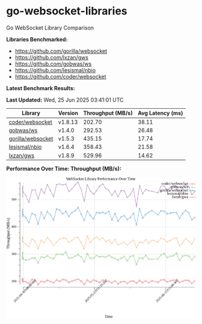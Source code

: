 # go-websocket-libraries

Go WebSocket Library Comparison

**Libraries Benchmarked:**

- https://github.com/gorilla/websocket
- https://github.com/lxzan/gws
- https://github.com/gobwas/ws
- https://github.com/lesismal/nbio
- https://github.com/coder/websocket

**Latest Benchmark Results:**

<!-- BENCHMARK_TABLE_START -->
**Last Updated:** Wed, 25 Jun 2025 03:41:01 UTC

| Library                                         | Version         | Throughput (MB/s) | Avg Latency (ms) |
| ----------------------------------------------- | --------------- | ----------------- | ---------------- |
| [coder/websocket](https://github.com/coder/websocket) | v1.8.13 | 202.70 | 38.11 |
| [gobwas/ws](https://github.com/gobwas/ws) | v1.4.0 | 292.53 | 26.48 |
| [gorilla/websocket](https://github.com/gorilla/websocket) | v1.5.3 | 435.15 | 17.74 |
| [lesismal/nbio](https://github.com/lesismal/nbio) | v1.6.4 | 358.43 | 21.58 |
| [lxzan/gws](https://github.com/lxzan/gws) | v1.8.9 | 529.96 | 14.62 |
<!-- BENCHMARK_TABLE_END -->

**Performance Over Time: Throughput (MB/s):**

![Benchmark Performance Graph](benchmark_performance.png)